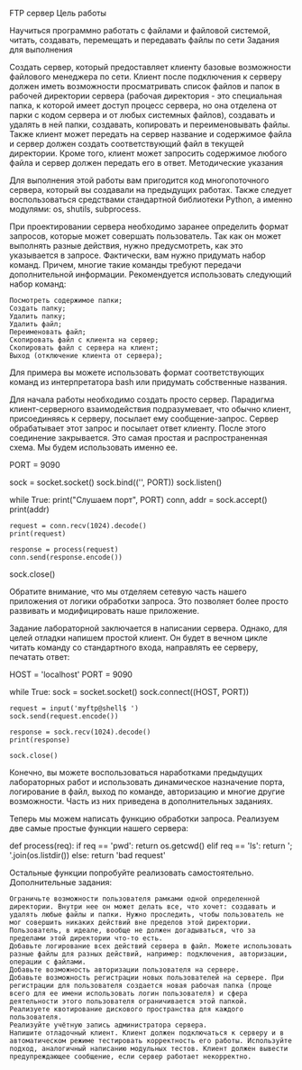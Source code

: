 FTP сервер
Цель работы

Научиться программно работать с файлами и файловой системой, читать, создавать, перемещать и передавать файлы по сети
Задания для выполнения

Создать сервер, который предоставляет клиенту базовые возможности файлового менеджера по сети. Клиент после подключения к серверу должен иметь возможности просматривать список файлов и папок в рабочей директории сервера (рабочая директория - это специальная папка, к которой имеет доступ процесс сервера, но она отделена от парки с кодом сервера и от любых системных файлов), создавать и удалять в ней папки, создавать, копировать и переименовывать файлы. Также клиент может передать на сервер название и содержимое файла и сервер должен создать соответствующий файл в текущей директории. Кроме того, клиент может запросить содержимое любого файла и сервер должен передать его в ответ.
Методические указания

Для выполнения этой работы вам пригодится код многопоточного сервера, который вы создавали на предыдущих работах. Также следует воспользоваться средствами стандартной библиотеки Python, а именно модулями: os, shutils, subprocess.

При проектировании сервера необходимо заранее определить формат запросов, которые может совершать пользователь. Так как он может выполнять разные действия, нужно предусмотреть, как это указывается в запросе. Фактически, вам нужно придумать набор команд. Причем, многие такие команды требуют передачи дополнительной информации. Рекомендуется использовать следующий набор команд:

    Посмотреть содержимое папки;
    Создать папку;
    Удалить папку;
    Удалить файл;
    Переименовать файл;
    Скопировать файл с клиента на сервер;
    Скопировать файл с сервера на клиент;
    Выход (отключение клиента от сервера);

Для примера вы можете использовать формат соответствующих команд из интерпретатора bash или придумать собственные названия.

Для начала работы необходимо создать просто сервер. Парадигма клиент-серверного взаимодействия подразумевает, что обычно клиент, присоединяясь к серверу, посылает ему сообщение-запрос. Сервер обрабатывает этот запрос и посылает ответ клиенту. После этого соединение закрывается. Это самая простая и распространенная схема. Мы будем использовать именно ее.

PORT = 9090
 
sock = socket.socket()
sock.bind(('', PORT))
sock.listen()
 
while True:
    print("Слушаем порт", PORT)
    conn, addr = sock.accept()
    print(addr)
    
    request = conn.recv(1024).decode()
    print(request)
    
    response = process(request)
    conn.send(response.encode())
 
sock.close()

Обратите внимание, что мы отделяем сетевую часть нашего приложения от логики обработки запроса. Это позволяет более просто развивать и модифицировать наше приложение.

Задание лабораторной заключается в написании сервера. Однако, для целей отладки напишем простой клиент. Он будет в вечном цикле читать команду со стандартного входа, направлять ее серверу, печатать ответ:

HOST = 'localhost'
PORT = 9090
 
while True:
    sock = socket.socket()
    sock.connect((HOST, PORT))
    
    request = input('myftp@shell$ ')
    sock.send(request.encode())
    
    response = sock.recv(1024).decode()
    print(response)
    
    sock.close()

Конечно, вы можете воспользоваться наработками предыдущих лабораторных работ и использовать динамическое назначение порта, логирование в файл, выход по команде, авторизацию и многие другие возможности. Часть из них приведена в дополнительных заданиях.

Теперь мы можем написать функцию обработки запроса. Реализуем две самые простые функции нашего сервера:

def process(req):
    if req == 'pwd':
        return os.getcwd()
    elif req == 'ls':
        return '; '.join(os.listdir())
    else:
        return 'bad request'

Остальные функции попробуйте реализовать самостоятельно.
Дополнительные задания:

    Ограничьте возможности пользователя рамками одной определенной директории. Внутри нее он может делать все, что хочет: создавать и удалять любые файлы и папки. Нужно проследить, чтобы пользователь не мог совершить никаких действий вне пределов этой директории. Пользователь, в идеале, вообще не должен догадываться, что за пределами этой директории что-то есть.
    Добавьте логирование всех действий сервера в файл. Можете использовать разные файлы для разных действий, например: подключения, авторизации, операции с файлами.
    Добавьте возможность авторизации пользователя на сервере.
    Добавьте возможность регистрации новых пользователей на сервере. При регистрации для пользователя создается новая рабочая папка (проще всего для ее имени использовать логин пользователя) и сфера деятельности этого пользователя ограничивается этой папкой.
    Реализуете квотирование дискового пространства для каждого пользователя.
    Реализуйте учётную запись администратора сервера.
    Напишите отладочный клиент. Клиент должен подключаться к серверу и в автоматическом режиме тестировать корректность его работы. Используйте подход, аналогичный написанию модульных тестов. Клиент должен вывести предупреждающее сообщение, если сервер работает некорректно.
